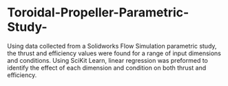 # Toroidal-Propeller-Parametric-Study-
Using data collected from a Solidworks Flow Simulation parametric study, the thrust and efficiency values were found for a range of input dimensions and conditions. Using SciKit Learn, linear regression was preformed to identify the effect of each dimension and condition on both thrust and efficiency.
